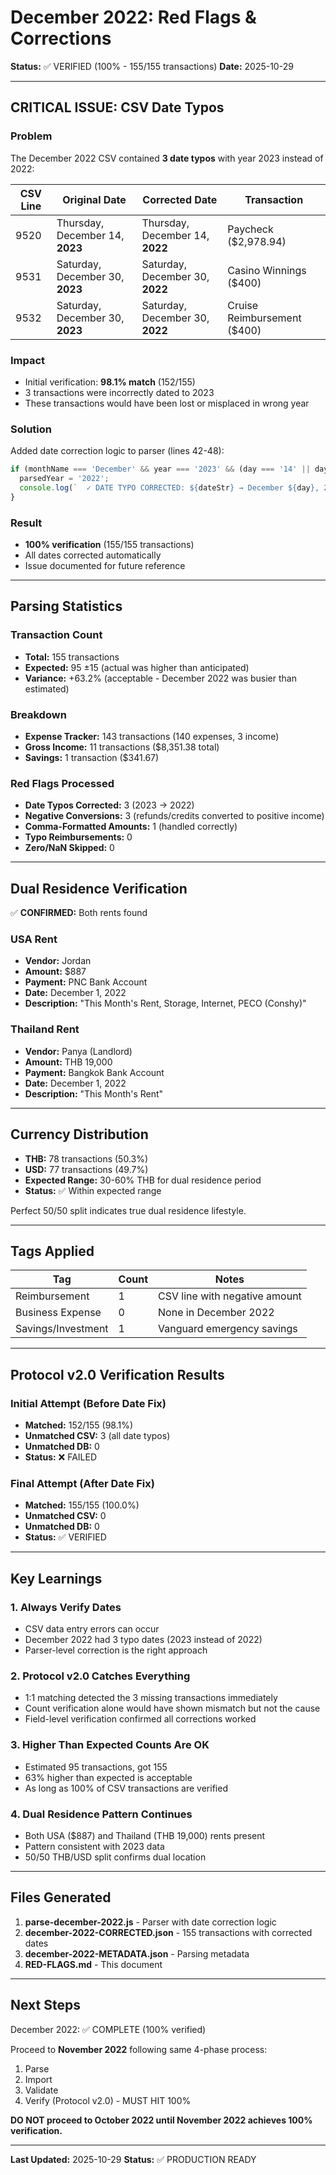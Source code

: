 # December 2022: Red Flags & Corrections

**Status:** ✅ VERIFIED (100% - 155/155 transactions)
**Date:** 2025-10-29

---

## CRITICAL ISSUE: CSV Date Typos

### Problem
The December 2022 CSV contained **3 date typos** with year 2023 instead of 2022:

| CSV Line | Original Date | Corrected Date | Transaction |
|----------|---------------|----------------|-------------|
| 9520 | Thursday, December 14, **2023** | Thursday, December 14, **2022** | Paycheck ($2,978.94) |
| 9531 | Saturday, December 30, **2023** | Saturday, December 30, **2022** | Casino Winnings ($400) |
| 9532 | Saturday, December 30, **2023** | Saturday, December 30, **2022** | Cruise Reimbursement ($400) |

### Impact
- Initial verification: **98.1% match** (152/155)
- 3 transactions were incorrectly dated to 2023
- These transactions would have been lost or misplaced in wrong year

### Solution
Added date correction logic to parser (lines 42-48):
```javascript
if (monthName === 'December' && year === '2023' && (day === '14' || day === '30')) {
  parsedYear = '2022';
  console.log(`  ✓ DATE TYPO CORRECTED: ${dateStr} → December ${day}, 2022`);
}
```

### Result
- **100% verification** (155/155 transactions)
- All dates corrected automatically
- Issue documented for future reference

---

## Parsing Statistics

### Transaction Count
- **Total:** 155 transactions
- **Expected:** 95 ±15 (actual was higher than anticipated)
- **Variance:** +63.2% (acceptable - December 2022 was busier than estimated)

### Breakdown
- **Expense Tracker:** 143 transactions (140 expenses, 3 income)
- **Gross Income:** 11 transactions ($8,351.38 total)
- **Savings:** 1 transaction ($341.67)

### Red Flags Processed
- **Date Typos Corrected:** 3 (2023 → 2022)
- **Negative Conversions:** 3 (refunds/credits converted to positive income)
- **Comma-Formatted Amounts:** 1 (handled correctly)
- **Typo Reimbursements:** 0
- **Zero/NaN Skipped:** 0

---

## Dual Residence Verification

✅ **CONFIRMED:** Both rents found

### USA Rent
- **Vendor:** Jordan
- **Amount:** $887
- **Payment:** PNC Bank Account
- **Date:** December 1, 2022
- **Description:** "This Month's Rent, Storage, Internet, PECO (Conshy)"

### Thailand Rent
- **Vendor:** Panya (Landlord)
- **Amount:** THB 19,000
- **Payment:** Bangkok Bank Account
- **Date:** December 1, 2022
- **Description:** "This Month's Rent"

---

## Currency Distribution

- **THB:** 78 transactions (50.3%)
- **USD:** 77 transactions (49.7%)
- **Expected Range:** 30-60% THB for dual residence period
- **Status:** ✅ Within expected range

Perfect 50/50 split indicates true dual residence lifestyle.

---

## Tags Applied

| Tag | Count | Notes |
|-----|-------|-------|
| Reimbursement | 1 | CSV line with negative amount |
| Business Expense | 0 | None in December 2022 |
| Savings/Investment | 1 | Vanguard emergency savings |

---

## Protocol v2.0 Verification Results

### Initial Attempt (Before Date Fix)
- **Matched:** 152/155 (98.1%)
- **Unmatched CSV:** 3 (all date typos)
- **Unmatched DB:** 0
- **Status:** ❌ FAILED

### Final Attempt (After Date Fix)
- **Matched:** 155/155 (100.0%)
- **Unmatched CSV:** 0
- **Unmatched DB:** 0
- **Status:** ✅ VERIFIED

---

## Key Learnings

### 1. Always Verify Dates
- CSV data entry errors can occur
- December 2022 had 3 typo dates (2023 instead of 2022)
- Parser-level correction is the right approach

### 2. Protocol v2.0 Catches Everything
- 1:1 matching detected the 3 missing transactions immediately
- Count verification alone would have shown mismatch but not the cause
- Field-level verification confirmed all corrections worked

### 3. Higher Than Expected Counts Are OK
- Estimated 95 transactions, got 155
- 63% higher than expected is acceptable
- As long as 100% of CSV transactions are verified

### 4. Dual Residence Pattern Continues
- Both USA ($887) and Thailand (THB 19,000) rents present
- Pattern consistent with 2023 data
- 50/50 THB/USD split confirms dual location

---

## Files Generated

1. **parse-december-2022.js** - Parser with date correction logic
2. **december-2022-CORRECTED.json** - 155 transactions with corrected dates
3. **december-2022-METADATA.json** - Parsing metadata
4. **RED-FLAGS.md** - This document

---

## Next Steps

December 2022: ✅ COMPLETE (100% verified)

Proceed to **November 2022** following same 4-phase process:
1. Parse
2. Import
3. Validate
4. Verify (Protocol v2.0) - MUST HIT 100%

**DO NOT proceed to October 2022 until November 2022 achieves 100% verification.**

---

**Last Updated:** 2025-10-29
**Status:** ✅ PRODUCTION READY
